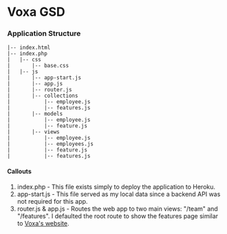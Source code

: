 # Voxa GSD

### Application Structure

	|-- index.html
	|-- index.php
    |   |-- css
    |		|-- base.css
    |   |-- js
    |		|-- app-start.js
    |		|-- app.js
    |		|-- router.js
    |		|-- collections
    |			|-- employee.js
    |			|-- features.js
    |		|-- models
    |			|-- employee.js
    |			|-- feature.js
    |		|-- views
    |			|-- employee.js
    |			|-- employees.js
    |			|-- feature.js
    |			|-- features.js
    
#### Callouts

1. index.php - This file exists simply to deploy the application to Heroku.
2. app-start.js - This file served as my local data since a backend API was not required for this app.
3. router.js & app.js - Routes the web app to two main views: "/team" and "/features". I defaulted the root route to show the features page similar to [Voxa's website](http://www.voxa.com).